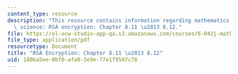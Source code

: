 ```yaml
---
content_type: resource
description: "This resource contains information regarding mathematics for computer\
  \ science: RSA encryption: Chapter 8.11 \u2013 8.12."
file: https://ol-ocw-studio-app-qa.s3.amazonaws.com/courses/6-042j-mathematics-for-computer-science-spring-2015/180ba5ee0bf0afa03e9e77e1f9597c78_MIT6_042JS15_Session15.pdf
file_type: application/pdf
resourcetype: Document
title: "RSA Encryption: Chapter 8.11 \u2013 8.12"
uid: 180ba5ee-0bf0-afa0-3e9e-77e1f9597c78
---
```

